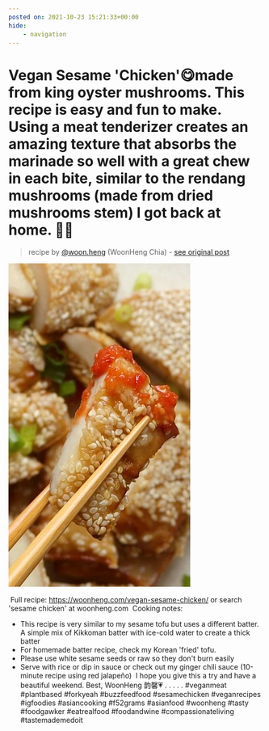 ```yaml
---
posted on: 2021-10-23 15:21:33+00:00
hide:
    - navigation
---
```


# Vegan Sesame 'Chicken'😋made from king oyster mushrooms. This recipe is easy and fun to make. Using a meat tenderizer creates an amazing texture that absorbs the marinade so well with a great chew in each bite, similar to the rendang mushrooms (made from dried mushrooms stem) I got back at home. 👍🏼 

> recipe by [@woon.heng](https://www.instagram.com/woon.heng/) 
(WoonHeng Chia) - [see original post](https://instagram.com/p/CVYDxvRFbGq)

![](../img/woon.heng_23-10-2021_1510.png)

⁣
Full recipe: https://woonheng.com/vegan-sesame-chicken/⁣
or search 'sesame chicken' at woonheng.com⁣
⁣
Cooking notes:⁣
- This recipe is very similar to my sesame tofu but uses a different batter. A simple mix of Kikkoman batter with ice-cold water to create a thick batter⁣
- For homemade batter recipe, check my Korean 'fried' tofu.⁣
- Please use white sesame seeds or raw so they don't burn easily⁣
- Serve with rice or dip in sauce or check out my ginger chili sauce (10-minute recipe using red jalapeño)⁣
⁣
I hope you give this a try and have a beautiful weekend. Best, WoonHeng 韵馨💗⁣⁣⁣
.⁣⁣⁣
.⁣⁣⁣
.⁣⁣⁣
.⁣⁣⁣
.⁣⁣⁣
\#veganmeat \#plantbased \#forkyeah \#buzzfeedfood \#sesamechicken \#veganrecipes \#igfoodies \#asiancooking \#f52grams \#asianfood \#woonheng \#tasty \#foodgawker \#eatrealfood \#foodandwine \#compassionateliving \#tastemademedoit 